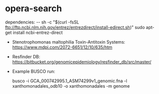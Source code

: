 # opera-search

dependencies:
-- sh -c "$(curl -fsSL ftp://ftp.ncbi.nlm.nih.gov/entrez/entrezdirect/install-edirect.sh)"
sudo apt-get install ncbi-entrez-direct

* Stenotrophomonas maltophilia Toxin-Antitoxin Systems: https://www.mdpi.com/2072-6651/12/10/635/htm

* Resfinder DB: https://bitbucket.org/genomicepidemiology/resfinder_db/src/master/

* Example BUSCO run:

    busco -i GCA_000742995.1_ASM74299v1_genomic.fna -l xanthomonadales_odb10 -o xanthomonadales -m genome
